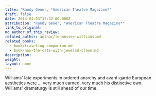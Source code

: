 ```yaml
---
title: "Randy Gener, *American Theatre Magazine*"
draft: false
date: 2014-04-03T17:32:00.000Z
attribution: "Randy Gener, *American Theatre Magazine*"
link_to_original:
nd_author_of_this_review:
related_author: author/tennessee-williams.md
related_books:
  - book/traveling-companion.md
  - book/now-the-cats-with-jeweled-claws.md
description:
weight:
layout: none
---
```

Williams' late experiments in ordered anarchy and avant-garde European aesthetics were ... very much earned, very much his distinctive own. Williams' dramaturgy is still ahead of our time.

